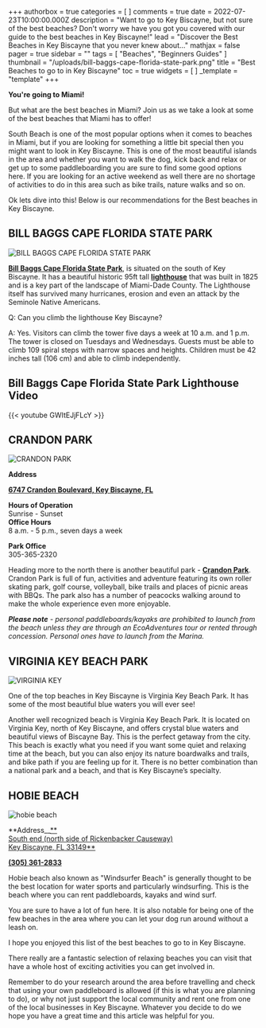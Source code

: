 +++
authorbox = true
categories = [ ]
comments = true
date = 2022-07-23T10:00:00.000Z
description = "Want to go to Key Biscayne, but not sure of the best beaches?  Don't worry we have you got you covered with our guide to the best beaches in Key Biscayne!"
lead = "Discover the Best Beaches in Key Biscayne that you never knew about..."
mathjax = false
pager = true
sidebar = ""
tags = [ "Beaches", "Beginners Guides" ]
thumbnail = "/uploads/bill-baggs-cape-florida-state-park.png"
title = "Best Beaches to go to in Key Biscayne"
toc = true
widgets = [ ]
_template = "template"
+++

**You're going to Miami!**

But what are the best beaches in Miami? Join us as we take a look at some of the best beaches that Miami has to offer!

South Beach is one of the most popular options when it comes to beaches in Miami, but if you are looking for something a little bit special then you might want to look in Key Biscayne.  This is one of the most beautiful islands in the area and whether you want to walk the dog, kick back and relax or get up to some paddleboarding you are sure to find some good options here.  If you are looking for an active weekend as well there are no shortage of activities to do in this area such as bike trails, nature walks and so on.

Ok lets dive into this!  Below is our recommendations for the Best beaches in Key Biscayne.

## **BILL BAGGS CAPE FLORIDA STATE PARK**

![BILL BAGGS CAPE FLORIDA STATE PARK](/uploads/bill-baggs-cape-florida-state-park.png "BILL BAGGS CAPE FLORIDA STATE PARK")

[**Bill Baggs Cape Florida State Park**](https://goo.gl/maps/QAVFiRkGx9sd6Bkw8), is situated on the south of Key Biscayne.  It has a beautiful historic 95ft tall [**lighthouse**](https://www.floridastateparks.org/parks-and-trails/bill-baggs-cape-florida-state-park/cape-florida-light) that was built in 1825 and is a key part of the landscape of Miami-Dade County.  The Lighthouse itself has survived many hurricanes, erosion and even an attack by the Seminole Native Americans.

Q: Can you climb the lighthouse Key Biscayne?

A: Yes. Visitors can climb the tower five days a week at 10 a.m. and 1 p.m. The tower is closed on Tuesdays and Wednesdays. Guests must be able to climb 109 spiral steps with narrow spaces and heights. Children must be 42 inches tall (106 cm) and able to climb independently.

## Bill Baggs Cape Florida State Park Lighthouse Video

{{< youtube GWItEJjFLcY >}}

## **CRANDON PARK**

![CRANDON PARK](/uploads/crandon-park.png "CRANDON PARK")

**Address**

[**6747 Crandon Boulevard, Key Biscayne, FL**](https://maps.google.com/?q=Crandon%20Park,Miami+FL)

**Hours of Operation**  
Sunrise - Sunset  
**Office Hours**  
8 a.m. - 5 p.m., seven days a week

**Park Office**  
305-365-2320

Heading more to the north there is another beautiful park - [**Crandon Park**](https://goo.gl/maps/P4f53K9J4x87UXar5).  Crandon Park is full of fun, activities and adventure featuring its own roller skating park, golf course, volleyball, bike trails and places of picnic areas with BBQs.  The park also has a number of peacocks walking around to make the whole experience even more enjoyable.

**_Please note_** _- personal paddleboards/kayaks are prohibited to launch from the beach unless they are through an EcoAdventures tour or rented through concession. Personal ones have to launch from the Marina._

## **VIRGINIA KEY BEACH PARK**

![VIRGINIA KEY](/uploads/virginia-key.png "VIRGINIA KEY")

One of the top beaches in Key Biscayne is Virginia Key Beach Park.  It has some of the most beautiful blue waters you will ever see!

Another well recognized beach is Virginia Key Beach Park. It is located on Virginia Key, north of Key Biscayne, and offers crystal blue waters and beautiful views of Biscayne Bay. This is the perfect getaway from the city. This beach is exactly what you need if you want some quiet and relaxing time at the beach, but you can also enjoy its nature boardwalks and trails, and bike path if you are feeling up for it. There is no better combination than a national park and a beach, and that is Key Biscayne’s specialty.

## **HOBIE BEACH**

![hobie beach](/uploads/hobie-park.png "hobie beach")

**Address__[**  
South end (north side of Rickenbacker Causeway)  
Key Biscayne, FL 33149**](https://maps.google.com/?ll=25.7462120000,-80.1924310000)

[**(305) 361-2833**](tel:3053612833)

Hobie beach also known as "Windsurfer Beach" is generally thought to be the best location for water sports and particularly windsurfing.  This is the beach where you can rent paddleboards, kayaks and wind surf.

You are sure to have a lot of fun here.  It is also notable for being one of the few beaches in the area where you can let your dog run around without a leash on.

I hope you enjoyed this list of the best beaches to go to in Key Biscayne.

There really are a fantastic selection of relaxing beaches you can visit that have a whole host of exciting activities you can get involved in.

Remember to do your research around the area before travelling and check that using your own paddleboard is allowed (if this is what you are planning to do), or why not just support the local community and rent one from one of the local businesses in Key Biscayne.  Whatever you decide to do we hope you have a great time and this article was helpful for you.
